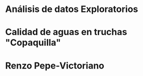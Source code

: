 # Análisis de datos Exploratorios
# Calidad de aguas en truchas "Copaquilla"
# Renzo Pepe-Victoriano
